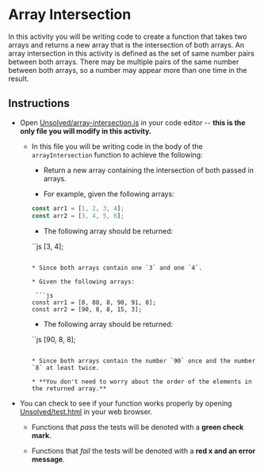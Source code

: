 # Array Intersection

In this activity you will be writing code to create a function that takes two arrays and returns a new array that is the intersection of both arrays. An array intersection in this activity is defined as the set of same number pairs between both arrays. There may be multiple pairs of the same number between both arrays, so a number may appear more than one time in the result.

## Instructions

- Open [Unsolved/array-intersection.js](Unsolved/array-intersection.js) in your code editor -- **this is the only file you will modify in this activity.**

  - In this file you will be writing code in the body of the `arrayIntersection` function to achieve the following:

    - Return a new array containing the intersection of both passed in arrays.

    - For example, given the following arrays:

    ```js
    const arr1 = [1, 2, 3, 4];
    const arr2 = [3, 4, 5, 6];
    ```

    - The following array should be returned:

    ``js
    [3, 4];

    ````

    * Since both arrays contain one `3` and one `4`.

    * Given the following arrays:

     ```js
    const arr1 = [8, 88, 8, 90, 91, 8];
    const arr2 = [90, 8, 8, 15, 3];
    ````

    - The following array should be returned:

    ``js
    [90, 8, 8];

    ```

    * Since both arrays contain the number `90` once and the number `8` at least twice.

    * **You don't need to worry about the order of the elements in the returned array.**
    ```

- You can check to see if your function works properly by opening [Unsolved/test.html](Unsolved/test.html) in your web browser.

  - Functions that _pass_ the tests will be denoted with a **green check mark**.

  - Functions that _fail_ the tests will be denoted with a **red x and an error message**.
